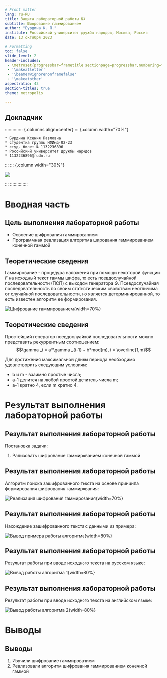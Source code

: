 ```yaml
---
# Front matter
lang: ru-RU
title: Защита лабораторной работы №3
subtitle: Шифрование гаммированием 
author: "Бурдина К. П."
institute: Российский университет дружбы народов, Москва, Россия
date: 13 октября 2023

# Formatting
toc: false
slide_level: 2
header-includes: 
 - \metroset{progressbar=frametitle,sectionpage=progressbar,numbering=fraction}
 - '\makeatletter'
 - '\beamer@ignorenonframefalse'
 - '\makeatother'
aspectratio: 43
section-titles: true
theme: metropolis

---
```


## Докладчик

:::::::::::::: {.columns align=center}
::: {.column width="70%"}

    * Бурдина Ксения Павловна
    * студентка группы НФИмд-02-23
    * студ. билет № 1132236896
    * Российский университет дружбы народов
    * 1132236896@rudn.ru

:::
::: {.column width="30%"}

![](screens/bkp.jpg)

:::
::::::::::::::

# Вводная часть 

## Цель выполнения лабораторной работы

- Освоение шифрования гаммированием
- Программная реализация алгоритма ширования гаммированием конечной гаммой

## Теоретические сведения

Гаммирование - процедура наложения при помощи некоторой функции $F$ на исходный текст гаммы шифра, то есть псевдослучайной последовательности (ПСП) с выходом генератора $G$. Псевдослучайная последовательность по своим статистическим свойствам неотличима от случайной последовательности, но является детерминированной, то есть известен алгоритм ее формирования.

![Шифрование гаммированием](screens/2.jpg){width=70%}

## Теоретические сведения

Простейший генератор псевдослуайной последовательности можно представить рекуррентным соотношением:
$$\gamma _i = a*\gamma _{i-1} + b*mod(m), i = \overline{1,m}$$

Для достижения максимальной длины периода необходимо удовлетворить следующим условиям:

- b и m - взаимно простые числа;
- a-1 делится на любой простой делитель числа m;
- a-1 кратно 4, если m кратно 4.

# Результат выполнения лабораторной работы

## Результат выполнения лабораторной работы

Постановка задачи:

1. Рализовать шифрование гаммированием конечной гаммой

## Результат выполнения лабораторной работы

Алгоритм поиска зашифрованного текста на основе принципа формирования шифрования гаммирования:

![Реализация шифрования гаммирования](screens/4.jpg){width=70%}

## Результат выполнения лабораторной работы

Нахождение зашифрованного текста с данными из примера:

![Вывод примера работы алгоритма](screens/5.jpg){width=80%}

## Результат выполнения лабораторной работы

Результат работы при вводе исходного текста на русском языке:

![Вывод работы алгоритма 1](screens/6.jpg){width=80%}

## Результат выполнения лабораторной работы

Результат работы при вводе исходного текста на английском языке:

![Вывод работы алгоритма 2](screens/7.jpg){width=80%}

# Выводы

## Выводы

1. Изучили шифрование гаммированием
2. Реализовали алгоритм шифрования гаммированием конечной гаммой
